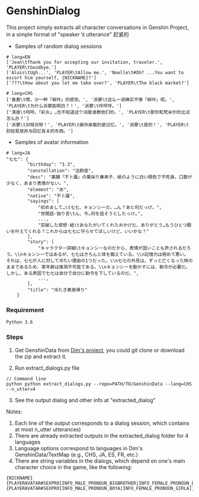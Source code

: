# GenshinDialog
This project simply extracts all character conversations in Genshin Project, in a simple format of "speaker \t utterance"
赶紧的

- Samples of random dialog sessions
~~~
# lang=EN
['Jean\tThank you for accepting our invitation, traveler.', 'PLAYER\tGoodbye.']
['Alois\tUgh...', 'PLAYER\tAllow me.', 'Noelle\t#Oh? ...You want to escort him yourself, {NICKNAME}?']
['???\tHow about you let me take over?', 'PLAYER\tThe black market?']

# lang=CHS
['香菱\t嗯，少一种「噼咔」的感觉。', '派蒙\t这么一说确实不够「噼咔」呢。', 'PLAYER\t为什么派蒙能明白？！', '派蒙\t哼哼哼。']
['清昼\t呵呵，「彩头」…也不知道这个词是谁教他们的。', 'PLAYER\t那你和梵米尔的比试怎么办？']
['派蒙\t对呀对呀！', 'PLAYER\t画作承载的是记忆。', '派蒙\t是的！', 'PLAYER\t别轻易放弃与回忆有关的东西。']
~~~
- Samples of avatar information
~~~
# lang=JA
"七七": {
        "birthday": "3.3",
        "constellation": "法鈴座",
        "desc": "薬舗「不卜廬」の薬採り兼弟子、紙のように白い顔色で不死身。口数が少なく、あまり表情がない。",
        "element": "氷",
        "native": "不卜廬",
        "sayings": [
            "初めまして…\t七七、キョンシーだ。…ん？あと何だっけ。",
            "世間話·独り言\tん、今…何を話そうとしたっけ…",
            ...,
            "突破した感想·結\tあなたがいてくれたおかげだ、ありがとう…もうひとつ願いを叶えてくれる？これからは七七に守らせてほしいけど、いいかな？"
        ],
        "story": [
            "キャラクター詳細\tキョンシーなのだから、表情が固いことも許されるだろう。\\nキョンシーではあるが、七七はきちんと体を鍛えている。\\n記憶力は極めて悪い。それは、七七が人に対して冷たい理由の1つだった。\\n七七の外見は、ずっと亡くなった時のままであるため、実年齢は推測不可能である。\\nキョンシーを動かすには、勅令が必要だ。しかし、ある原因で七七は自分で自分に勅令を下しているのだ。",
            ...,
        ],
        "title": "冷たき黄泉帰り"
    }
~~~

### Requirement
~~~
Python 3.6
~~~

### Steps
1. Get GenshinData from [Dim's project](https://github.com/Dimbreath/GenshinData), you could git clone or download the zip and extract it.

2. Run extract_dialogs.py file
~~~
// Command line
python python extract_dialogs.py --repo=PATH/TO/GenshinData --lang=CHS --n_utter=4
~~~

3. See the output dialog and other info at "extracted_dialog"

Notes:

1. Each line of the output corresponds to a dialog session, which contains at most n_utter utterances)
2. There are already extracted outputs in the extracted_dialog folder for 4 languages
3. Language options correspond to languages in Dim's GenshinData/TextMap (e.g., CHS, JA, ES, FR, etc.)
4. There are string variables in the dialogs, which depend on one's main character choice in the game, like the following:
~~~
{NICKNAME}
{PLAYERAVATAR#SEXPRO[INFO_MALE_PRONOUN_BIGBROTHER|INFO_FEMALE_PRONOUN_BIGSISTER]}
{PLAYERAVATAR#SEXPRO[INFO_MALE_PRONOUN_BOYA|INFO_FEMALE_PRONOUN_GIRLA]}
~~~
